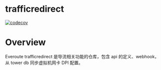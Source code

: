 # trafficredirect
[![codecov](https://codecov.io/gh/everoute/trafficredirect/graph/badge.svg?token=mLYbOXLx3n)](https://codecov.io/gh/everoute/trafficredirect)

# Overview

Everoute trafficredirect 是导流相关功能的仓库，包含 api 的定义、webhook，从 tower db 同步虚拟机网卡 DPI 配置。
